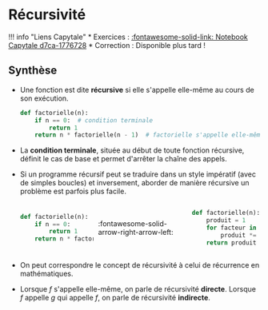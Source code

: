 # Récursivité

!!! info "Liens Capytale"
    * Exercices : [:fontawesome-solid-link: Notebook Capytale d7ca-1776728](https://capytale2.ac-paris.fr/web/c/15b1-2136113)
    * Correction : Disponible plus tard !


## Synthèse

* Une fonction est dite **récursive** si elle s'appelle elle-même au cours de son exécution.

    ```py title="Exemple de fonction récursive"
    def factorielle(n):
        if n == 0:  # condition terminale
            return 1
        return n * factorielle(n - 1)  # factorielle s'appelle elle-même
    ```

* La **condition terminale**, située au début de toute fonction récursive, définit le cas de base et permet d'arrêter la chaîne des appels.

* Si un programme récursif peut se traduire dans un style impératif (avec de simples boucles) et inversement, aborder de manière récursive un problème est parfois plus facile. 

    <div style="display:flex; justify-content: center; align-items: center; gap: 10px;">

    ```py title="Style récursif"
    def factorielle(n):
        if n == 0:
            return 1
        return n * factorielle(n - 1)
    ```
    :fontawesome-solid-arrow-right-arrow-left:
    ```py title="Style impératif"
    def factorielle(n):
        produit = 1
        for facteur in range(1, n):
            produit *= facteur
        return produit
    ```
    </div>

* On peut correspondre le concept de récursivité à celui de récurrence en mathématiques.



* Lorsque $f$ s'appelle elle-même, on parle de récursivité **directe**. Lorsque $f$ appelle $g$ qui appelle $f$, on parle de récursivité **indirecte**.


